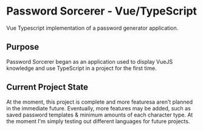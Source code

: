 # Password Sorcerer - Vue/TypeScript

Vue Typescript implementation of a password generator application.

## Purpose

Password Sorcerer began as an application used to display VueJS knowledge and use TypeScript in a project for the first time.

## Current Project State

At the moment, this project is complete and more featuresa aren't planned in the immediate future. Eventually, more features may be added, such as saved password templates & minimum amounts of each character type. At the moment I'm simply testing out different languages for future projects.
